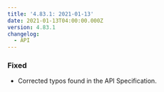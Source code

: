 ```yaml
---
title: '4.83.1: 2021-01-13'
date: 2021-01-13T04:00:00.000Z
version: 4.83.1
changelog:
  - API
---
```


### Fixed

- Corrected typos found in the API Specification.
